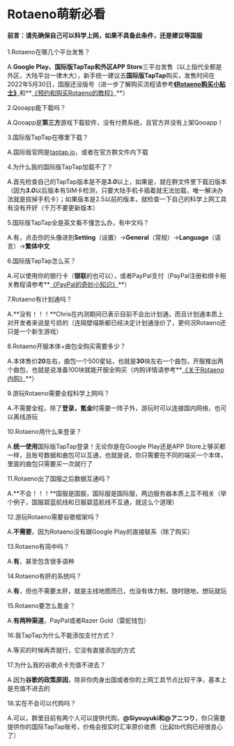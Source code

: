 # Rotaeno萌新必看

#### 前言：请先确保自己可以科学上网，如果不具备此条件，还是建议等国服

1.Rotaeno在哪几个平台发售？

   A.**Google Play、国际版TapTap和外区APP Store**三平台发售（以上指代全都是外区，大陆平台一律木大），新手统一建议去**国际版TapTap**购买，发售时间在2022年5月30日，国服还没版号（进一步了解购买流程请参考<u>**《Rotaeno购买小贴士》**</u>和**<u>《预约和购买Rotaeno的教程》</u>**）

2.Qooapp能下载吗？

   A.Qooapp是**第三方**游戏下载软件，没有付费系统，且官方并没有上架Qooapp！

3.国际版TapTap在哪里下载？

   A.国际版官网是[taptap.io]()，或者在官方群文件内下载

4.为什么我的国际版TapTap加载不了？

   A.首先检查自己的TapTap版本是不是***3.0***以上，如果是，就在群文件里下载旧版本（因为***3.0***以后版本有SIM卡检测，只要大陆手机卡插着就无法加载，唯一解决办法就是拔掉手机卡）；如果版本是2.5以前的版本，就检查一下自己的科学上网工具有没有开好（千万不要更新版本）

5.国际版TapTap全是英文看不懂怎么办，有中文吗？

   A.有，点击你的头像进到**Setting**（设置）→**General**（常规）→**Language**（语言）→**繁体中文**

6.国际版TapTap怎么买？

   A.可以使用你的银行卡（**银联**的也可以），或者PayPal支付（PayPal注册和绑卡相关教程请参考**<u>《PayPal的奇妙小知识》</u>**）

7.Rotaeno有计划通吗？

   A.**没有！！！**Chris在内测期间已表示目前不会出计划通，而且计划通本质上对开发者来说是亏损的（连隔壁喵斯都已经决定计划通涨价了，更何况Rotaeno还只是一个新生游戏）

8.Rotaeno开服本体+曲包全购买需要多少？

   A.本体售价**20**左右，曲包一个500星钻，也就是**30**块左右一个曲包，开服推出两个曲包，也就是说准备100块就能开服全购买（内购详情请参考**<u>《关于Rotaeno内购》</u>**）

9.游玩Rotaeno需要全程科学上网吗？

   A.不需要全程，除了**登录，氪金**时需要一阵子外，游玩时可以连接国内网络，也可以离线游玩

10.Rotaeno用什么来登录？

   A.**统一使用**国际版TapTap登录！无论你是在Google Play还是APP Store上够买都一样，且账号数据和曲包可以互通，也就是说，你只需要在不同的端买一个本体，里面的曲包只需要买一次就行了

11.Rotaeno出了国服之后数据互通吗？

   A.**不会！！！**国服是国服，国际服是国际服，两边服务器本质上互不相关（举个例子，国服碧蓝航线和日服碧蓝航线不互通，就这么个道理）

12.游玩Rotaeno需要谷歌框架吗？

   A.**不需要**，因为Rotaeno没有跟Google Play的直接联系（除了购买）

13.Rotaeno有简中吗？

   A.**有**，甚至包含很多语种

14.Rotaeno有肝的系统吗？

   A.**有**，但也不需要太肝，就是主线地图而已，也没有体力制，随时随地，想玩就玩

15.Rotaeno要怎么氪金？

   A.**有两种渠道**，PayPal或者Razer Gold（雷蛇钱包）

16.我TapTap为什么不能添加支付方式？

   A.等买的时候再弄就行，它没有直接添加的方式

17.为什么我的谷歌点卡充值不进去？

   A.因为**谷歌的政策原因**，除非你肉身出国或者你的上网工具节点比较干净，基本上是充值不进去的

18.实在不会可以代购吗？

   A.可以，群里目前有两个人可以提供代购，**@Siyouyuki和@アニつり**，你只需要提供你的国际TapTap账号，价格会按实时汇率原价收费（比起tb代购已经很良心了）